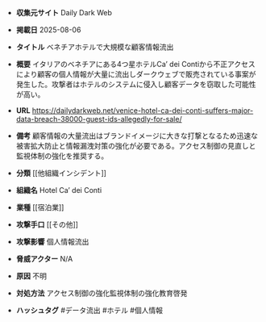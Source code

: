 - **収集元サイト**
Daily Dark Web

- **掲載日**
2025-08-06

- **タイトル**
ベネチアホテルで大規模な顧客情報流出

- **概要**
イタリアのベネチアにある4つ星ホテルCa’ dei Contiから不正アクセスにより顧客の個人情報が大量に流出しダークウェブで販売されている事案が発生した。攻撃者はホテルのシステムに侵入し顧客データを窃取した可能性が高い。

- **URL**
https://dailydarkweb.net/venice-hotel-ca-dei-conti-suffers-major-data-breach-38000-guest-ids-allegedly-for-sale/

- **備考**
顧客情報の大量流出はブランドイメージに大きな打撃となるため迅速な被害拡大防止と情報漏洩対策の強化が必要である。アクセス制御の見直しと監視体制の強化を推奨する。

- **分類**
[[他組織インシデント]]

- **組織名**
Hotel Ca’ dei Conti

- **業種**
[[宿泊業]]

- **攻撃手口**
[[その他]]

- **攻撃影響**
個人情報流出

- **脅威アクター**
N/A

- **原因**
不明

- **対処方法**
アクセス制御の強化監視体制の強化教育啓発

- **ハッシュタグ**
#データ流出 #ホテル #個人情報
